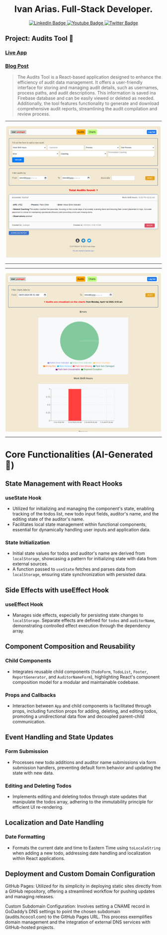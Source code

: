 <div align="center"><h1>Ivan Arias. Full-Stack Developer.</h1></div>

<div id="badges" align="center">
  <a href="https://www.linkedin.com/in/arias-ivan-hcoco1/">
    <img src="https://img.shields.io/badge/LinkedIn-blue?style=for-the-badge&logo=linkedin&logoColor=white" alt="LinkedIn Badge"/>
  </a>
  <a href="https://www.youtube.com/channel/UCban0ilP3jBC9rdmL-fPy_Q">
    <img src="https://img.shields.io/badge/YouTube-red?style=for-the-badge&logo=youtube&logoColor=white" alt="Youtube Badge"/>
  </a>
  <a href="https://twitter.com/hcoco1">
    <img src="https://img.shields.io/badge/Twitter-blue?style=for-the-badge&logo=twitter&logoColor=white" alt="Twitter Badge"/>
  </a>
</div>  


## Project: Audits Tool 🔧

### <a href="https://audits.hcoco1.com/" target="_blank">Live App</a> 

### <a href="https://www.hcoco1.com/blog/2024-03-13-audits-tool" target="_blank">Blog Post</a> 

>The Audits Tool is a React-based application designed to enhance the efficiency of audit data management. It offers a user-friendly interface for storing and managing audit details, such as usernames, process paths, and audit descriptions. This information is saved ina Firebase database and can be easily viewed or deleted as needed. Additionally, the tool features functionality to generate and download comprehensive audit reports, streamlining the audit compilation and review process.

---

![alt text](https://github.com/hcoco1/todo-list-local-storage/blob/main/audit_tool.png?raw=true)

---

---

![alt text](https://github.com/hcoco1/todo-list-local-storage/blob/main/audit_tool_1.png?raw=true)

---

# Core Functionalities (AI-Generated 🤖)

## State Management with React Hooks

### useState Hook

- Utilized for initializing and managing the component's state, enabling tracking of the todos list, new todo input fields, auditor's name, and the editing state of the auditor's name.
- Facilitates local state management within functional components, essential for dynamically handling user inputs and application data.

### State Initialization

- Initial state values for todos and auditor's name are derived from `localStorage`, showcasing a pattern for initializing state with data from external sources.
- A function passed to `useState` fetches and parses data from `localStorage`, ensuring state synchronization with persisted data.

## Side Effects with useEffect Hook

### useEffect Hook

- Manages side effects, especially for persisting state changes to `localStorage`. Separate effects are defined for `todos` and `auditorName`, demonstrating controlled effect execution through the dependency array.


## Component Composition and Reusability

### Child Components

- Integrates reusable child components (`TodoForm`, `TodoList`, `Footer`, `ReportGenerator`, and `AuditorNameForm`), highlighting React's component composition model for a modular and maintainable codebase.

### Props and Callbacks

- Interaction between `App` and child components is facilitated through props, including function props for adding, deleting, and editing todos, promoting a unidirectional data flow and decoupled parent-child communication.

## Event Handling and State Updates

### Form Submission

- Processes new todo additions and auditor name submissions via form submission handlers, preventing default form behavior and updating the state with new data.

### Editing and Deleting Todos

- Implements editing and deleting todos through state updates that manipulate the todos array, adhering to the immutability principle for efficient UI re-rendering.

## Localization and Date Handling

### Date Formatting

- Formats the current date and time to Eastern Time using `toLocaleString` when adding a new todo, addressing date handling and localization within React applications.

## Deployment and Custom Domain Configuration

GitHub Pages: Utilized for its simplicity in deploying static sites directly from a GitHub repository, offering a streamlined workflow for pushing updates and managing releases.

Custom Subdomain Configuration: Involves setting a CNAME record in GoDaddy’s DNS settings to point the chosen subdomain (audits.hcoco1.com) to the GitHub Pages URL. This process exemplifies domain management and the integration of external DNS services with GitHub-hosted projects.


